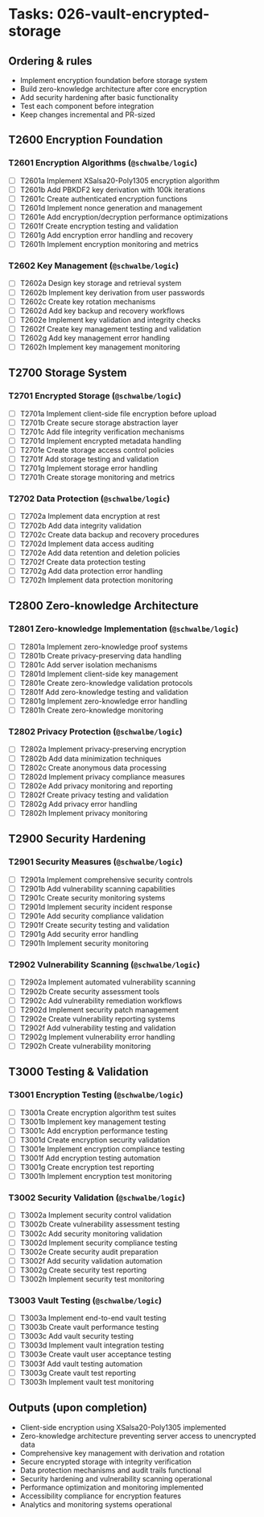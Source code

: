 # Tasks: 026-vault-encrypted-storage

## Ordering & rules

- Implement encryption foundation before storage system
- Build zero-knowledge architecture after core encryption
- Add security hardening after basic functionality
- Test each component before integration
- Keep changes incremental and PR-sized

## T2600 Encryption Foundation

### T2601 Encryption Algorithms (`@schwalbe/logic`)

- [ ] T2601a Implement XSalsa20-Poly1305 encryption algorithm
- [ ] T2601b Add PBKDF2 key derivation with 100k iterations
- [ ] T2601c Create authenticated encryption functions
- [ ] T2601d Implement nonce generation and management
- [ ] T2601e Add encryption/decryption performance optimizations
- [ ] T2601f Create encryption testing and validation
- [ ] T2601g Add encryption error handling and recovery
- [ ] T2601h Implement encryption monitoring and metrics

### T2602 Key Management (`@schwalbe/logic`)

- [ ] T2602a Design key storage and retrieval system
- [ ] T2602b Implement key derivation from user passwords
- [ ] T2602c Create key rotation mechanisms
- [ ] T2602d Add key backup and recovery workflows
- [ ] T2602e Implement key validation and integrity checks
- [ ] T2602f Create key management testing and validation
- [ ] T2602g Add key management error handling
- [ ] T2602h Implement key management monitoring

## T2700 Storage System

### T2701 Encrypted Storage (`@schwalbe/logic`)

- [ ] T2701a Implement client-side file encryption before upload
- [ ] T2701b Create secure storage abstraction layer
- [ ] T2701c Add file integrity verification mechanisms
- [ ] T2701d Implement encrypted metadata handling
- [ ] T2701e Create storage access control policies
- [ ] T2701f Add storage testing and validation
- [ ] T2701g Implement storage error handling
- [ ] T2701h Create storage monitoring and metrics

### T2702 Data Protection (`@schwalbe/logic`)

- [ ] T2702a Implement data encryption at rest
- [ ] T2702b Add data integrity validation
- [ ] T2702c Create data backup and recovery procedures
- [ ] T2702d Implement data access auditing
- [ ] T2702e Add data retention and deletion policies
- [ ] T2702f Create data protection testing
- [ ] T2702g Add data protection error handling
- [ ] T2702h Implement data protection monitoring

## T2800 Zero-knowledge Architecture

### T2801 Zero-knowledge Implementation (`@schwalbe/logic`)

- [ ] T2801a Implement zero-knowledge proof systems
- [ ] T2801b Create privacy-preserving data handling
- [ ] T2801c Add server isolation mechanisms
- [ ] T2801d Implement client-side key management
- [ ] T2801e Create zero-knowledge validation protocols
- [ ] T2801f Add zero-knowledge testing and validation
- [ ] T2801g Implement zero-knowledge error handling
- [ ] T2801h Create zero-knowledge monitoring

### T2802 Privacy Protection (`@schwalbe/logic`)

- [ ] T2802a Implement privacy-preserving encryption
- [ ] T2802b Add data minimization techniques
- [ ] T2802c Create anonymous data processing
- [ ] T2802d Implement privacy compliance measures
- [ ] T2802e Add privacy monitoring and reporting
- [ ] T2802f Create privacy testing and validation
- [ ] T2802g Add privacy error handling
- [ ] T2802h Implement privacy monitoring

## T2900 Security Hardening

### T2901 Security Measures (`@schwalbe/logic`)

- [ ] T2901a Implement comprehensive security controls
- [ ] T2901b Add vulnerability scanning capabilities
- [ ] T2901c Create security monitoring systems
- [ ] T2901d Implement security incident response
- [ ] T2901e Add security compliance validation
- [ ] T2901f Create security testing and validation
- [ ] T2901g Add security error handling
- [ ] T2901h Implement security monitoring

### T2902 Vulnerability Scanning (`@schwalbe/logic`)

- [ ] T2902a Implement automated vulnerability scanning
- [ ] T2902b Create security assessment tools
- [ ] T2902c Add vulnerability remediation workflows
- [ ] T2902d Implement security patch management
- [ ] T2902e Create vulnerability reporting systems
- [ ] T2902f Add vulnerability testing and validation
- [ ] T2902g Implement vulnerability error handling
- [ ] T2902h Create vulnerability monitoring

## T3000 Testing & Validation

### T3001 Encryption Testing (`@schwalbe/logic`)

- [ ] T3001a Create encryption algorithm test suites
- [ ] T3001b Implement key management testing
- [ ] T3001c Add encryption performance testing
- [ ] T3001d Create encryption security validation
- [ ] T3001e Implement encryption compliance testing
- [ ] T3001f Add encryption testing automation
- [ ] T3001g Create encryption test reporting
- [ ] T3001h Implement encryption test monitoring

### T3002 Security Validation (`@schwalbe/logic`)

- [ ] T3002a Implement security control validation
- [ ] T3002b Create vulnerability assessment testing
- [ ] T3002c Add security monitoring validation
- [ ] T3002d Implement security compliance testing
- [ ] T3002e Create security audit preparation
- [ ] T3002f Add security validation automation
- [ ] T3002g Create security test reporting
- [ ] T3002h Implement security test monitoring

### T3003 Vault Testing (`@schwalbe/logic`)

- [ ] T3003a Implement end-to-end vault testing
- [ ] T3003b Create vault performance testing
- [ ] T3003c Add vault security testing
- [ ] T3003d Implement vault integration testing
- [ ] T3003e Create vault user acceptance testing
- [ ] T3003f Add vault testing automation
- [ ] T3003g Create vault test reporting
- [ ] T3003h Implement vault test monitoring

## Outputs (upon completion)

- Client-side encryption using XSalsa20-Poly1305 implemented
- Zero-knowledge architecture preventing server access to unencrypted data
- Comprehensive key management with derivation and rotation
- Secure encrypted storage with integrity verification
- Data protection mechanisms and audit trails functional
- Security hardening and vulnerability scanning operational
- Performance optimization and monitoring implemented
- Accessibility compliance for encryption features
- Analytics and monitoring systems operational
